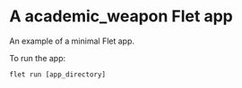 # A academic_weapon Flet app

An example of a minimal Flet app.

To run the app:

```
flet run [app_directory]
```
